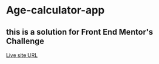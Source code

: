 # Age-calculator-app
## this is a solution for Front End Mentor's Challenge

[Live site URL](https://mustafa-khaled.github.io/Age-calculator-app/)
